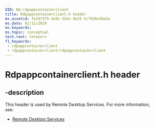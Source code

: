 ```yaml
---
UID: NA:rdpappcontainerclient
title: Rdpappcontainerclient.h header
ms.assetid: fe2973f5-3e9c-35dc-9e25-5c7926e39a3a
ms.date: 01/11/2019
ms.keywords: 
ms.topic: conceptual
tech.root: termserv
f1_keywords:
 - rdpappcontainerclient
 - rdpappcontainerclient/rdpappcontainerclient
---
```


# Rdpappcontainerclient.h header


## -description

This header is used by Remote Desktop Services. For more information, see:

- [Remote Desktop Services](../_termserv/index.md)


